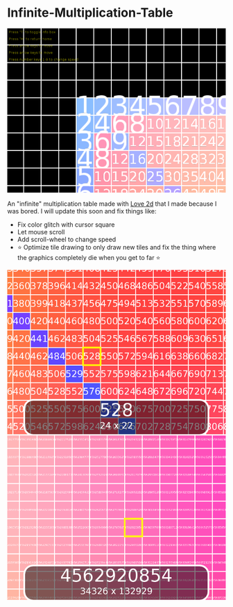 # Infinite-Multiplication-Table

![](https://raw.githubusercontent.com/RayTheNoob/Infinite-Multiplication-Table/main/multiplicationS3.png)

An "infinite" multiplication table made with [Love 2d](love2d.org) that I made because I was bored. I will update this soon and fix things like:

 - Fix color glitch with cursor square
 - Let mouse scroll
 - Add scroll-wheel to change speed
 - ⭐ Optimize tile drawing to only draw new tiles and fix the thing where the graphics completely die when you get to far ⭐

![](https://raw.githubusercontent.com/RayTheNoob/Infinite-Multiplication-Table/main/multiplicationS1.png)
![](https://raw.githubusercontent.com/RayTheNoob/Infinite-Multiplication-Table/main/multiplicationS2.png)
